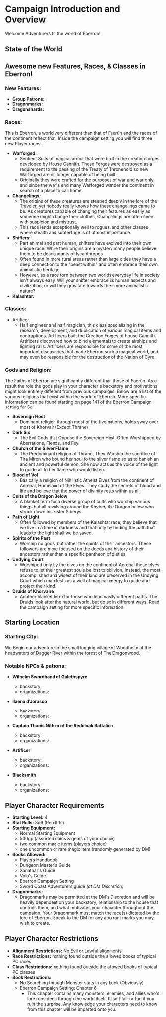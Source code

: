# Campaign Introduction and Overview

Welcome Adventurers to the world of Eberron!

## State of the World

## Awesome new Features, Races, & Classes in Eberron!

### New Features:
  - **Group Patrons:**
  - **Dragonmarks:**
  - **Dragonshards:**
  
### Races:
This is Eberron, a world very different than that of Faerûn and the races of the continent
reflect that. Inside the campaign setting you will find three new Player races:
  - **Warforged:**
    - Sentient Suits of magical armor that were built in the creation forges developed by
    House Cannith. These Forges were destroyed as a requirement to the passing of the Treaty
    of Thronehold so new Warforged are no longer capable of being built.
    - Originally they were crafted for the purposes of war and war only, and since the war's 
    end many Warforged wander the continent in search of a place to call home.
  - **Changelings:**
    - The origins of these creatures are steeped deeply in the lore of the Traveler, yet
    nobody really knows how these changelings came to be. As creatures capable of changing 
    their features as easily as someone might change their clothes, Changelings are often 
    seen with suspicion and mistrust.
    - This race lends exceptionally well to rogues, and other classes where stealth and 
    subterfuge is of utmost importance.
  - **Shifters:**
    - Part animal and part human, shifters have evolved into their own unique race. While
    their origins are a mystery many people believe them to be descendants of lycanthropes
    - Often found in more rural areas rather than large cities they have a deep connection
    to the "beast within" and often embrace their own animalistic heritage.
    - However, as a race torn between two worlds everyday life in society isn't always easy.
    Will your shifter embrace its human aspects and civilization, or will they gravitate
    towards their more animalistic nature?
  - **Kalashtar:**
  
### Classes:
  - Artificer
    - Half engineer and half magician, this class specializing in the research, development,
    and duplication of various magical items and contraptions. Artificers built the Creation
    Forges of house Cannith. Artificers discovered how to bind elementals to create airships
    and lighting rails. Artificers are responsible for some of the most important discoveries
    that made Eberron such a magical world, and may even be responsible for the destruction
    of the Nation of Cyre.
  
### Gods and Religion:

The Faiths of Eberron are significantly different than those of Faerûn. As a result the role
the gods play in your character's backstory and motivations might look entirely different
from previous campaigns. Below are a list of the various religions that exist within
the world of Eberron. More specific information can be found starting on page 141 of the
Eberron Campaign setting for 5e.

  - **Sovereign Host**
    - Dominant religion through most of the five nations, holds sway over most of Khorvair
    (Except Thrane)
  - **Dark Six**
    - The Evil Gods that Oppose the Sovereign Host. Often Worshipped by Aberrations, Fiends,
    and Fey.
  - **Church of the Silver Flame**
    - The Predominant religion of Thrane, They Worship the sacrifice of Tira Miron who bound
    her soul to the silver flame so as to banish an ancient and powerful demon. She now acts
    as the voice of the light to guide all to her flame who would listen.
  - **Blood of Vol**
    - Basically a religion of Nihilistic Atheist Elves from the continent of Aerenal,
    Homeland of the Elves. They study the secrets of blood and life and believe that
    the power of divinity rests within us all.
  - **Cults of the Dragon Below**
    - A blanket term for a diverse group of cults who worship various things but all
    revolving around the Khyber, the Dragon below who struck down his sister Siberys
  - **Path of Light**
    - Often followed by members of the Kalashtar race, they believe that we live in a time
    of darkness and that only by finding the path that leads to the light shall we be saved.
  - **Spirits of the Past**
    - Worship no gods, but rather the spirits of their ancestors. These followers are more
    focused on the deeds and history of their ancestors rather than a specific pantheon of
    dieties.
  - **Undying Court**
    - Worshiped only by the elves on the continent of Aerenal these elves refuse to let 
    their greatest souls be lost to oblivion. Instead, the most accomplished and wisest
    of their kind are preserved in the Undying Court which manifests as a well of magical
    energy to guide and protect their kind.
  - **Druids of Khorvaire**
    - Another blanket term for those who lead vastly different paths. The Druids look after
    the natural world, but do so in different ways. Read the campaign setting for more
    specific information.


## Starting Location

  ### Starting City:
  We Begin our adventure in the small logging village of Woodhelm at the headwaters of
  Dagger River within the forest of The Dragonwood. 

  ### Notable NPCs & patrons:
  
  - **Wilhelm Swordhand of Galethspyre**
    - backstory:
    - organizations:
    
  - **Ilaena d'Jorasco**
    - backstory:
    - organizations:
  
  - **Captain Thanis Nithim of the Redcloak Battalion**
    - backstory:
    - organizations:
    
  - **Artificer**
    - backstory:
    - organizations:
  
  - **Blacksmith**
    - backstory:
    - organizations:

## Player Character Requirements

  - **Starting Level:** 4
  - **Stat Rolls:** 3d6 (Reroll 1s)
  - **Starting Equipment:**
    - Normal Starting Equipment
    - 500gp (assorted coins & gems of your choice)
    - two common magic items (players choice)
    - one uncommon or rare magic item (randomly generated by DM)
  - **Books Allowed:** 
    - Players Handbook
    - Dungeon Master's Guide
    - Xanathar's Guide
    - Volo's Guide
    - Eberron Campaign Setting
    - Sword Coast Adventurers guide *(at DM Discretion)*
  - **Dragonmarks:**
    - Dragonmarks may be permitted at the DM's Discretion and will be heavily dependent
    on your backstory, relationship to the house that controls them, and what
    motivates your character throughout the campaign. Your Dragonmark must match the 
    race(s) dictated by the lore of Eberron. Speak to the DM for any aberrant marks you 
    may wish to create.
    
## Player Character Restrictions

  - **Alignment Restrictions:** No Evil or Lawful alignments
  - **Race Restrictions:** nothing found outside the allowed books of typical PC races
  - **Class Restrictions:** nothing found outside the allowed books of typical PC classes
  - **Book Restrictions:**
    - No Searching through Monster stats in any book (Obviously)
    - Eberron Campaign Setting: Chapter 6
      - This chapter contains many monsters, enemies, and allies who's lore runs deep
      through the world itself. It isn't fair or fun if you ruin the surprise. Any knowledge
      your characters need to know from this chapter will be imparted onto you.

